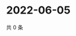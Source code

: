 # 2022-06-05

共 0 条

<!-- BEGIN WEIBO -->
<!-- 最后更新时间 Sun Jun 05 2022 15:00:39 GMT+0800 (China Standard Time) -->

<!-- END WEIBO -->
